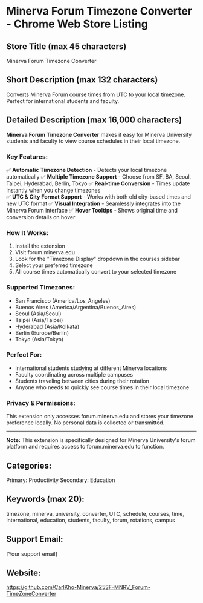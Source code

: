 # Minerva Forum Timezone Converter - Chrome Web Store Listing

## Store Title (max 45 characters)
Minerva Forum Timezone Converter

## Short Description (max 132 characters)
Converts Minerva Forum course times from UTC to your local timezone. Perfect for international students and faculty.

## Detailed Description (max 16,000 characters)
**Minerva Forum Timezone Converter** makes it easy for Minerva University students and faculty to view course schedules in their local timezone.

### Key Features:
✅ **Automatic Timezone Detection** - Detects your local timezone automatically
✅ **Multiple Timezone Support** - Choose from SF, BA, Seoul, Taipei, Hyderabad, Berlin, Tokyo
✅ **Real-time Conversion** - Times update instantly when you change timezones  
✅ **UTC & City Format Support** - Works with both old city-based times and new UTC format
✅ **Visual Integration** - Seamlessly integrates into the Minerva Forum interface
✅ **Hover Tooltips** - Shows original time and conversion details on hover

### How It Works:
1. Install the extension
2. Visit forum.minerva.edu
3. Look for the "Timezone Display" dropdown in the courses sidebar
4. Select your preferred timezone
5. All course times automatically convert to your selected timezone

### Supported Timezones:
- San Francisco (America/Los_Angeles)
- Buenos Aires (America/Argentina/Buenos_Aires)  
- Seoul (Asia/Seoul)
- Taipei (Asia/Taipei)
- Hyderabad (Asia/Kolkata)
- Berlin (Europe/Berlin)
- Tokyo (Asia/Tokyo)

### Perfect For:
- International students studying at different Minerva locations
- Faculty coordinating across multiple campuses
- Students traveling between cities during their rotation
- Anyone who needs to quickly see course times in their local timezone

### Privacy & Permissions:
This extension only accesses forum.minerva.edu and stores your timezone preference locally. No personal data is collected or transmitted.

---

**Note:** This extension is specifically designed for Minerva University's forum platform and requires access to forum.minerva.edu to function.

## Categories:
Primary: Productivity
Secondary: Education

## Keywords (max 20):
timezone, minerva, university, converter, UTC, schedule, courses, time, international, education, students, faculty, forum, rotations, campus

## Support Email:
[Your support email]

## Website:
https://github.com/CarlKho-Minerva/25SF-MNRV_Forum-TimeZoneConverter
